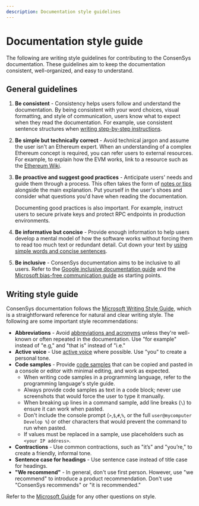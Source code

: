 ```yaml
---
description: Documentation style guidelines
---
```


# Documentation style guide

The following are writing style guidelines for contributing to the ConsenSys documentation.
These guidelines aim to keep the documentation consistent, well-organized, and easy to understand.

## General guidelines

1. **Be consistent** - Consistency helps users follow and understand the documentation.
    By being consistent with your word choices, visual formatting, and style of communication, users know what to expect when they read the documentation.
    For example, use consistent sentence structures when [writing step-by-step instructions](https://docs.microsoft.com/en-us/style-guide/procedures-instructions/writing-step-by-step-instructions).

1. **Be simple but technically correct** - Avoid technical jargon and assume the user isn't an Ethereum expert.
    When an understanding of a complex Ethereum concept is required, you can refer users to external resources.
    For example, to explain how the EVM works, link to a resource such as the [Ethereum Wiki](https://eth.wiki/en/concepts/evm/ethereum-virtual-machine-(evm)-awesome-list).

1. **Be proactive and suggest good practices** - Anticipate users' needs and guide them through a process.
    This often takes the form of [notes or tips](markdown/extensions.md#call-outs) alongside the main explanation.
    Put yourself in the user's shoes and consider what questions you'd have when reading the documentation.

    Documenting good practices is also important.
    For example, instruct users to secure private keys and protect RPC endpoints in production environments.

1. **Be informative but concise** - Provide enough information to help users develop a mental model of how the software works without forcing them to read too much text or redundant detail.
    Cut down your text by [using simple words and concise sentences](https://docs.microsoft.com/en-us/style-guide/word-choice/use-simple-words-concise-sentences).

1. **Be inclusive** - ConsenSys documentation aims to be inclusive to all users.
    Refer to the [Google inclusive documentation guide](https://developers.google.com/style/inclusive-documentation) and the [Microsoft bias-free communication guide](https://docs.microsoft.com/en-us/style-guide/bias-free-communication) as starting points.

## Writing style guide

ConsenSys documentation follows the [Microsoft Writing Style Guide](https://docs.microsoft.com/en-us/style-guide/welcome/), which is a straightforward reference for natural and clear writing style.
The following are some important style recommendations:

- **Abbreviations** - Avoid [abbreviations and acronyms](https://docs.microsoft.com/en-us/style-guide/acronyms) unless they're well-known or often repeated in the documentation.
  Use "for example" instead of "e.g," and "that is" instead of "i.e."
- **Active voice** - Use [active voice](https://docs.microsoft.com/en-us/style-guide/grammar/verbs#active-and-passive-voice) where possible.
  Use "you" to create a personal tone.
- **Code samples** - Provide [code samples](markdown/extensions.md#code-samples) that can be copied and pasted in a console or editor with minimal editing, and work as expected.
    - When writing code samples in a programming language, refer to the programming language's style guide.
    - Always provide code samples as text in a code block; never use screenshots that would force the user to type it manually.
    - When breaking up lines in a command sample, add line breaks (`\`) to ensure it can work when pasted.
    - Don't include the console prompt (`>`,`$`,`#`,`%`, or the full `user@mycomputer Develop %`) or other characters that would prevent the command to run when pasted.
    - If values must be replaced in a sample, use placeholders such as `<your IP address>`.
- **Contractions** - Use common contractions, such as "it’s" and "you’re," to create a friendly, informal tone.
- **Sentence case for headings** - Use sentence case instead of title case for headings.
- **"We recommend"** - In general, don't use first person. However, use "we recommend" to introduce a product recommendation.
  Don't use "ConsenSys recommends" or "it is recommended."

Refer to the [Microsoft Guide](https://docs.microsoft.com/en-us/style-guide/welcome/) for any other questions on style.

